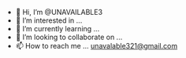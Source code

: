 - 👋 Hi, I’m @UNAVAILABLE3
- 👀 I’m interested in ...
- 🌱 I’m currently learning ...
- 💞️ I’m looking to collaborate on ...
- 📫 How to reach me ... unavalable321@gmail.com

<!---
UNAVAILABLE3/UNAVAILABLE3 is a ✨ special ✨ repository because its `README.md` (this file) appears on your GitHub profile.
You can click the Preview link to take a look at your changes.
--->
